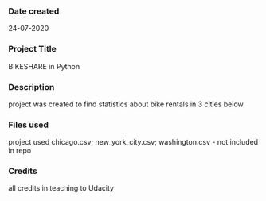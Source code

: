 ### Date created
24-07-2020

### Project Title
BIKESHARE in Python

### Description
project was created to find statistics about bike rentals in 3 cities below

### Files used
project used chicago.csv; new_york_city.csv; washington.csv - not included in repo

### Credits
all credits in teaching to Udacity
